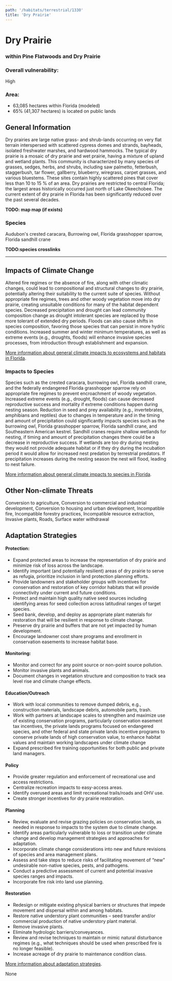 ```yaml
---
path: '/habitats/terrestrial/1330'
title: 'Dry Prairie'
---
```


# Dry Prairie

### within Pine Flatwoods and Dry Prairie

<div id="TopSection">



<div>

### Overall vulnerability:

<div class="vulnerability vulnerability-high">High</div>

### Area:

-   63,085 hectares within Florida (modeled)
-   65% (41,307 hectares) is located on public lands

</div>
</div>

## General Information

Dry prairies are large native grass- and shrub-lands occurring on very flat terrain interspersed with scattered cypress domes and strands, bayheads, isolated freshwater marshes, and hardwood hammocks. The typical dry prairie is a mosaic of dry prairie and wet prairie, having a mixture of upland and wetland plants.  This community is characterized by many species of grasses, sedges, herbs, and shrubs, including saw palmetto, fetterbush, staggerbush, tar flower, gallberry, blueberry, wiregrass, carpet grasses, and various bluestems. These sites contain highly scattered pines that cover less than 10 to 15 % of an area.  Dry prairies are restricted to central Florida; the largest areas historically occurred just north of Lake Okeechobee. The current extent of dry prairie in Florida has been significantly reduced over the past several decades.



**TODO: map map (if exists)**

### Species

Audubon's crested caracara, Burrowing owl, Florida grasshopper sparrow, Florida sandhill crane

**TODO:species crosslinks**

<hr />

## Impacts of Climate Change

Altered fire regimes or the absence of fire, along with other climatic changes, could lead to compositional and structural changes to dry prairie, potentially altering their suitability to the current suite of species.  Without appropriate fire regimes, trees and other woody vegetation move into dry prairie, creating unsuitable conditions for many of the habitat dependent species.  Decreased precipitation and drought can lead community composition change as drought intolerant species are replaced by those more tolerant of extended dry periods.  Floods can also cause shifts in species composition, favoring those species that can persist in more hydric conditions.   Increased summer and winter minimum temperatures, as well as extreme events (e.g., droughts, floods) will enhance invasive species processes, from introduction through establishment and expansion.



[More information about general climate impacts to ecosystems and habitats in Florida](/impacts/habitats).

### Impacts to Species

Species such as the crested caracara, burrowing owl, Florida sandhill crane, and the federally endangered Florida grasshopper sparrow rely on appropriate fire regimes to prevent encroachment of woody vegetation.  Increased extreme events (e.g., drought, floods) can cause decreased reproductive success and mortality if extreme conditions happen during nesting season.  Reduction in seed and prey availability (e.g., invertebrates, amphibians and reptiles) due to changes in temperature and in the timing and amount of precipitation could significantly impacts species such as the burrowing owl, Florida grasshopper sparrow, Florida sandhill crane, and Southeastern American kestrel.  Sandhill cranes require shallow wetlands for nesting, if timing and amount of precipitation changes there could be a decrease in reproductive success.  If wetlands are too dry during nesting they would not provide adequate habitat or if they dry during the incubation period it would allow for increased nest predation by terrestrial predators.  If precipitation increases during the nesting season the nest will flood, leading to nest failure.

[More information about general climate impacts to species in Florida](/impacts/species).

## Other Non-climate Threats

Conversion to agriculture, Conversion to commercial and industrial development, Conversion to housing and urban development, Incompatible fire, Incompatible forestry practices, Incompatible resource extraction, Invasive plants, Roads, Surface water withdrawal

## Adaptation Strategies

#### Protection:  

- Expand protected areas to increase the representation of dry prairie and minimize risk of loss across the landscape.
- Identify important (and potentially resilient) areas of dry prairie to serve as refugia, prioritize inclusion in land protection planning efforts.
- Provide landowners and stakeholder groups with incentives for conservation and restoration of key corridor habitats that will provide connectivity under current and future conditions.
- Protect and maintain high quality native seed sources including identifying areas for seed collection across latitudinal ranges of target species.
- Seed bank, develop, and deploy as appropriate plant materials for restoration that will be resilient in response to climate change.
- Preserve dry prairie and buffers that are not yet impacted by human development.
- Encourage landowner cost share programs and enrollment in conservation easements to increase habitat base.


#### Monitoring: 

- Monitor and correct for any point source or non-point source pollution.
- Monitor invasive plants and animals.
- Document changes in vegetation structure and composition to track sea level rise and climate change effects.


#### Education/Outreach

- Work with local communities to remove dumped debris, e.g., construction materials, landscape debris, automobile parts, trash.
- Work with partners at landscape scales to strengthen and maximize use of existing conservation programs, particularly conservation easement tax incentives, the private lands programs focused on endangered species, and other federal and state private lands incentive programs to conserve private lands of high conservation value, to enhance habitat values and maintain working landscapes under climate change
- Expand prescribed fire training opportunities for both public and private land managers.


#### Policy

- Provide greater regulation and enforcement of recreational use and access restrictions.
- Centralize recreation impacts to easy-access areas.
- Identify overused areas and limit recreational trails/roads and OHV use.
- Create stronger incentives for dry prairie restoration.


#### Planning

- Review, evaluate and revise grazing policies on conservation lands, as needed in response to impacts to the system due to climate change.
- Identify areas particularly vulnerable to loss or transition under climate change and develop management strategies and approaches for adaptation.
- Incorporate climate change considerations into new and future revisions of species and area management plans.
- Assess and take steps to reduce risks of facilitating movement of “new” undesirable non-native species, pests, and pathogens.
- Conduct a predictive assessment of current and potential invasive species ranges and impacts.
- Incorporate fire risk into land use planning.


#### Restoration

- Redesign or mitigate existing physical barriers or structures that impede movement and dispersal within and among habitats.
- Restore native understory plant communities – seed transfer and/or commercial production of native understory plant material.
- Remove invasive plants.
- Eliminate hydrologic barriers/conveyances.
- Review and revise techniques to maintain or mimic natural disturbance regimes (e.g., what techniques should be used when prescribed fire is no longer feasible).
- Increase acreage of dry prairie to maintenance condition class.




[More information about adaptation strategies](/strategies).

None
